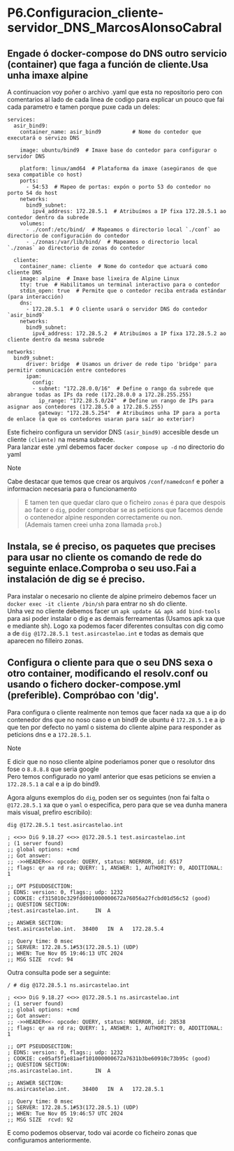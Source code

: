 # P6.Configuracion_cliente-servidor_DNS_MarcosAlonsoCabral


## Engade ó docker-compose do DNS outro servicio (container) que faga a función de cliente.Usa unha imaxe alpine

A continuacion voy poñer o archivo .yaml que esta no repositorio pero con comentarios al lado de cada linea de codigo para explicar un pouco que fai cada parametro e tamen porque puxe cada un deles:

```
services:
  asir_bind9:
    container_name: asir_bind9          # Nome do contedor que executará o servizo DNS
   
    image: ubuntu/bind9  # Imaxe base do contedor para configurar o servidor DNS
  
    platform: linux/amd64  # Plataforma da imaxe (asegúranos de que sexa compatible co host)
    ports:
      - 54:53  # Mapeo de portas: expón o porto 53 do contedor no porto 54 do host
    networks:
      bind9_subnet:
        ipv4_address: 172.28.5.1  # Atribuímos a IP fixa 172.28.5.1 ao contedor dentro da subrede
    volumes:
      - ./conf:/etc/bind/  # Mapeamos o directorio local `./conf` ao directorio de configuración do contedor
      - ./zonas:/var/lib/bind/  # Mapeamos o directorio local `./zonas` ao directorio de zonas do contedor

  cliente:
    container_name: cliente  # Nome do contedor que actuará como cliente DNS
    image: alpine  # Imaxe base lixeira de Alpine Linux
    tty: true  # Habilitamos un terminal interactivo para o contedor
    stdin_open: true  # Permite que o contedor reciba entrada estándar (para interacción)
    dns:
      - 172.28.5.1  # O cliente usará o servidor DNS do contedor `asir_bind9`
    networks:
      bind9_subnet:
        ipv4_address: 172.28.5.2  # Atribuímos a IP fixa 172.28.5.2 ao cliente dentro da mesma subrede

networks:
  bind9_subnet:
      driver: bridge  # Usamos un driver de rede tipo 'bridge' para permitir comunicación entre contedores
      ipam:
        config:
        - subnet: "172.28.0.0/16"  # Define o rango da subrede que abrangue todas as IPs da rede (172.28.0.0 a 172.28.255.255)
          ip_range: "172.28.5.0/24"  # Define un rango de IPs para asignar aos contedores (172.28.5.0 a 172.28.5.255)
          gateway: "172.28.5.254"  # Atribuímos unha IP para a porta de enlace (a que os contedores usaran para saír ao exterior)

```

Este ficheiro configura un servidor DNS `(asir_bind9)` accesible desde un cliente `(cliente)` na mesma subrede.  
Para lanzar este .yml debemos facer `docker compose up -d` no directorio do yaml
>[!NOTE]
>Cabe destacar que temos que crear os arquivos `/conf/namedconf` e poñer a informacion necesaria para o funcionamento  

>E tamen ten que quedar claro que o ficheiro `zonas` é para que despois ao facer o `dig`, poder comprobar se as peticions que facemos dende o contenedor alpine responden correctamente ou non.  
>(Ademais tamen creei unha zona llamada `prob`.)

## Instala, se é preciso, os paquetes que precises para usar no cliente os comando de rede do seguinte enlace.Comproba o seu uso.Fai a instalación de dig se é preciso.

Para instalar o necesario no cliente de alpine primeiro debemos facer un `docker exec -it cliente /bin/sh` para entrar no sh do cliente.  
Unha vez no cliente debemos facer un `apk update && apk add bind-tools` para asi poder instalar o dig e as demais ferreamentas (Usamos apk xa que e mediante sh). 
Logo xa podemos facer diferentes consultas con dig como a de  `dig @172.28.5.1 test.asircastelao.int` e todas as demais que aparecen no filleiro zonas.

## Configura o cliente para que o seu DNS sexa o otro container, modificando el resolv.conf ou usando o fichero docker-compose.yml (preferible). Compróbao con 'dig'.
Para configura o cliente realmente non temos que facer nada xa que a ip do contenedor dns que no noso caso e un bind9 de ubuntu é `172.28.5.1` e a ip que ten por defecto no yaml o sistema do cliente alpine para responder as peticions dns e a `172.28.5.1`. 
>[!NOTE]
>E dicir que no noso cliente alpine poderiamos poner que o resolutor dns fose o `8.8.8.8` que seria google   
>Pero temos configurado no yaml anterior que esas peticions se envien a `172.28.5.1` a cal e a ip do bind9.    


Agora alguns exemplos do `dig`, poden ser os seguintes (non fai falta o `@172.28.5.1` xa que o `yaml` o especifica, pero para que se vea dunha manera mais visual, prefiro escribilo):   
 ```
dig @172.28.5.1 test.asircastelao.int

; <<>> DiG 9.18.27 <<>> @172.28.5.1 test.asircastelao.int
; (1 server found)
;; global options: +cmd
;; Got answer:
;; ->>HEADER<<- opcode: QUERY, status: NOERROR, id: 6517
;; flags: qr aa rd ra; QUERY: 1, ANSWER: 1, AUTHORITY: 0, ADDITIONAL: 1

;; OPT PSEUDOSECTION:
; EDNS: version: 0, flags:; udp: 1232
; COOKIE: cf315010c329fdd001000000672a76056a27fcbd01d56c52 (good)
;; QUESTION SECTION:
;test.asircastelao.int.		IN	A

;; ANSWER SECTION:
test.asircastelao.int.	38400	IN	A	172.28.5.4

;; Query time: 0 msec
;; SERVER: 172.28.5.1#53(172.28.5.1) (UDP)
;; WHEN: Tue Nov 05 19:46:13 UTC 2024
;; MSG SIZE  rcvd: 94
```
Outra consulta pode ser a seguinte:  
```
/ # dig @172.28.5.1 ns.asircastelao.int

; <<>> DiG 9.18.27 <<>> @172.28.5.1 ns.asircastelao.int
; (1 server found)
;; global options: +cmd
;; Got answer:
;; ->>HEADER<<- opcode: QUERY, status: NOERROR, id: 28538
;; flags: qr aa rd ra; QUERY: 1, ANSWER: 1, AUTHORITY: 0, ADDITIONAL: 1

;; OPT PSEUDOSECTION:
; EDNS: version: 0, flags:; udp: 1232
; COOKIE: ce05af5f1e81aef101000000672a7631b3be60910c73b95c (good)
;; QUESTION SECTION:
;ns.asircastelao.int.		IN	A

;; ANSWER SECTION:
ns.asircastelao.int.	38400	IN	A	172.28.5.1

;; Query time: 0 msec
;; SERVER: 172.28.5.1#53(172.28.5.1) (UDP)
;; WHEN: Tue Nov 05 19:46:57 UTC 2024
;; MSG SIZE  rcvd: 92
```
E como podemos observar, todo vai acorde co ficheiro zonas que configuramos anteriormente.
